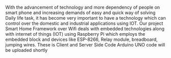 With the advancement of technology and more dependency of people on smart phone and increasing demands of easy and quick way of solving Daily life task, it has become very important to have a technology which can control over the domestic and industrial applications using IOT. Our project Smart Home Framework over Wifi deals with embedded technologies along with internet of things (IOT) using Raspberry Pi which employs the embedded block and devices like ESP-8266, Relay module, breadboard, jumping wires. These is Client and Server Side Code Arduino UNO code will be uploaded shortly
